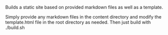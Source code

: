 Builds a static site based on provided markdown files as well as a template.

Simply provide any markdown files in the content directory and modify the template.html file in the root directory as needed. Then just build with ./build.sh
